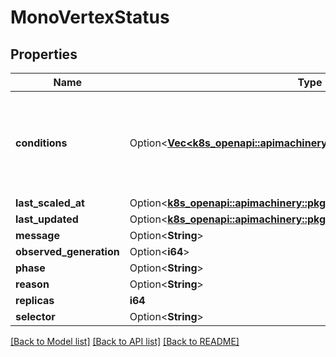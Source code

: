 # MonoVertexStatus

## Properties

Name | Type | Description | Notes
------------ | ------------- | ------------- | -------------
**conditions** | Option<[**Vec<k8s_openapi::apimachinery::pkg::apis::meta::v1::Condition>**](k8s_openapi::apimachinery::pkg::apis::meta::v1::Condition.md)> | Conditions are the latest available observations of a resource's current state. | [optional]
**last_scaled_at** | Option<[**k8s_openapi::apimachinery::pkg::apis::meta::v1::Time**](k8s_openapi::apimachinery::pkg::apis::meta::v1::Time.md)> |  | [optional]
**last_updated** | Option<[**k8s_openapi::apimachinery::pkg::apis::meta::v1::Time**](k8s_openapi::apimachinery::pkg::apis::meta::v1::Time.md)> |  | [optional]
**message** | Option<**String**> |  | [optional]
**observed_generation** | Option<**i64**> |  | [optional]
**phase** | Option<**String**> |  | [optional]
**reason** | Option<**String**> |  | [optional]
**replicas** | **i64** |  | 
**selector** | Option<**String**> |  | [optional]

[[Back to Model list]](../README.md#documentation-for-models) [[Back to API list]](../README.md#documentation-for-api-endpoints) [[Back to README]](../README.md)


